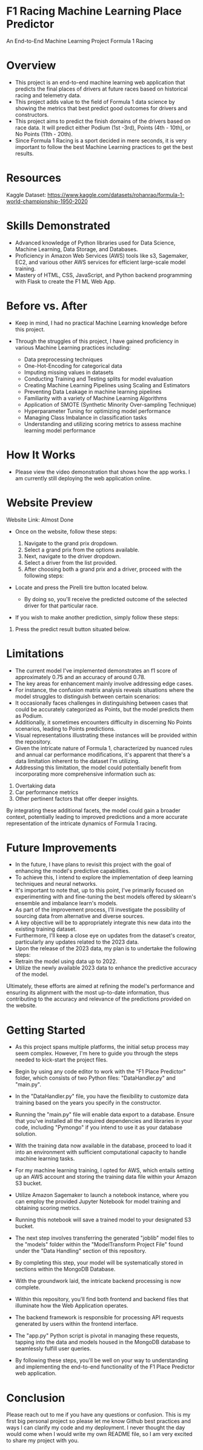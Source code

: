 # F1 Racing Machine Learning Place Predictor

 An End-to-End Machine Learning Project Formula 1 Racing

# Overview
- This project is an end-to-end machine learning web application that predicts the final places of drivers at future races based on historical racing and telemetry data.
- This project adds value to the field of Formula 1 data science by showing the metrics that best predict good outcomes for drivers and constructors.
- This project aims to predict the finish domains of the drivers based on race data. It will predict either Podium (1st -3rd), Points (4th - 10th), or No Points (11th - 20th). 
- Since Formula 1 Racing is a sport decided in mere seconds, it is very important to follow the best Machine Learning practices to get the best results.

# Resources 
Kaggle Dataset: https://www.kaggle.com/datasets/rohanrao/formula-1-world-championship-1950-2020

# Skills Demonstrated
- Advanced knowledge of Python libraries used for Data Science, Machine Learning, Data Storage, and Databases.
- Proficiency in Amazon Web Services (AWS) tools like s3, Sagemaker, EC2, and various other AWS services for efficient large-scale model training.
- Mastery of HTML, CSS, JavaScript, and Python backend programming with Flask to create the F1 ML Web App.

# Before vs. After
- Keep in mind, I had no practical Machine Learning knowledge before this project.

- Through the struggles of this project, I have gained proficiency in various Machine Learning practices including:

   - Data preprocessing techniques
   - One-Hot-Encoding for categorical data
   - Imputing missing values in datasets
   - Conducting Training and Testing splits for model evaluation
   - Creating Machine Learning Pipelines using Scaling and Estimators
   - Preventing Data Leakage in machine learning pipelines
   - Familiarity with a variety of Machine Learning Algorithms
   - Application of SMOTE (Synthetic Minority Over-sampling Technique)
   - Hyperparameter Tuning for optimizing model performance
   - Managing Class Imbalance in classification tasks
   - Understanding and utilizing scoring metrics to assess machine learning model performance

# How It Works
- Please view the video demonstration that shows how the app works. I am currently still deploying the web application online. 

# Website Preview
Website Link: Almost Done

- Once on the website, follow these steps:

   1. Navigate to the grand prix dropdown.
   2. Select a grand prix from the options available.
   3. Next, navigate to the driver dropdown.
   4. Select a driver from the list provided.
   5. After choosing both a grand prix and a driver, proceed with the following steps:

- Locate and press the Pirelli tire button located below.
   - By doing so, you'll receive the predicted outcome of the selected driver for that particular race.
- If you wish to make another prediction, simply follow these steps:

1. Press the predict result button situated below.

# Limitations
- The current model I've implemented demonstrates an f1 score of approximately 0.75 and an accuracy of around 0.78.
- The key areas for enhancement mainly involve addressing edge cases.
- For instance, the confusion matrix analysis reveals situations where the model struggles to distinguish between certain scenarios:
- It occasionally faces challenges in distinguishing between cases that could be accurately categorized as Points, but the model predicts them as Podium.
- Additionally, it sometimes encounters difficulty in discerning No Points scenarios, leading to Points predictions.
- Visual representations illustrating these instances will be provided within the repository.
- Given the intricate nature of Formula 1, characterized by nuanced rules and annual car performance modifications, it's apparent that there's a data limitation inherent to the dataset I'm utilizing.
- Addressing this limitation, the model could potentially benefit from incorporating more comprehensive information such as:
1. Overtaking data
2. Car performance metrics
3. Other pertinent factors that offer deeper insights.

By integrating these additional facets, the model could gain a broader context, potentially leading to improved predictions and a more accurate representation of the intricate dynamics of Formula 1 racing.

# Future Improvements
- In the future, I have plans to revisit this project with the goal of enhancing the model's predictive capabilities.
- To achieve this, I intend to explore the implementation of deep learning techniques and neural networks.
- It's important to note that, up to this point, I've primarily focused on experimenting with and fine-tuning the best models offered by sklearn's ensemble and imbalance learn's models.
- As part of the improvement process, I'll investigate the possibility of sourcing data from alternative and diverse sources.
- A key objective will be to appropriately integrate this new data into the existing training dataset.
- Furthermore, I'll keep a close eye on updates from the dataset's creator, particularly any updates related to the 2023 data.
- Upon the release of the 2023 data, my plan is to undertake the following steps:
- Retrain the model using data up to 2022.
- Utilize the newly available 2023 data to enhance the predictive accuracy of the model.

Ultimately, these efforts are aimed at refining the model's performance and ensuring its alignment with the most up-to-date information, thus contributing to the accuracy and relevance of the predictions provided on the website.

# Getting Started
- As this project spans multiple platforms, the initial setup process may seem complex. However, I'm here to guide you through the steps needed to kick-start the project files.

- Begin by using any code editor to work with the "F1 Place Predictor" folder, which consists of two Python files: "DataHandler.py" and "main.py".

- In the "DataHandler.py" file, you have the flexibility to customize data training based on the years you specify in the constructor.

- Running the "main.py" file will enable data export to a database. Ensure that you've installed all the required dependencies and libraries in your code, including "Pymongo" if you intend to use it as your database solution.

- With the training data now available in the database, proceed to load it into an environment with sufficient computational capacity to handle machine learning tasks.

- For my machine learning training, I opted for AWS, which entails setting up an AWS account and storing the training data file within your Amazon S3 bucket.

- Utilize Amazon Sagemaker to launch a notebook instance, where you can employ the provided Jupyter Notebook for model training and obtaining scoring metrics.

- Running this notebook will save a trained model to your designated S3 bucket.

- The next step involves transferring the generated "joblib" model files to the "models" folder within the "ModelTransform Project File" found under the "Data Handling" section of this repository.

- By completing this step, your model will be systematically stored in sections within the MongoDB Database.

- With the groundwork laid, the intricate backend processing is now complete.

- Within this repository, you'll find both frontend and backend files that illuminate how the Web Application operates.

- The backend framework is responsible for processing API requests generated by users within the frontend interface.

- The "app.py" Python script is pivotal in managing these requests, tapping into the data and models housed in the MongoDB database to seamlessly fulfill user queries.

- By following these steps, you'll be well on your way to understanding and implementing the end-to-end functionality of the F1 Place Predictor web application.

# Conclusion
Please reach out to me if you have any questions or confusion. This is my first big personal project so please let me know Github best practices and ways I can clarify my code and my deployment. I never thought the day would come when I would write my own README file, so I am very excited to share my project with you. 

